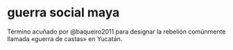 # guerra social maya
Término acuñado por @baqueiro2011 para designar la rebelión comúnmente llamada «guerra de castas» en Yucatán.
